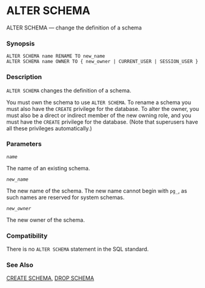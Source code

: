 # ALTER SCHEMA

ALTER SCHEMA — change the definition of a schema

### Synopsis

```
ALTER SCHEMA name RENAME TO new_name
ALTER SCHEMA name OWNER TO { new_owner | CURRENT_USER | SESSION_USER }
```

### Description

`ALTER SCHEMA` changes the definition of a schema.

You must own the schema to use `ALTER SCHEMA`. To rename a schema you must also have the `CREATE` privilege for the database. To alter the owner, you must also be a direct or indirect member of the new owning role, and you must have the `CREATE` privilege for the database. (Note that superusers have all these privileges automatically.)

### Parameters

_`name`_

The name of an existing schema.

_`new_name`_

The new name of the schema. The new name cannot begin with `pg_`, as such names are reserved for system schemas.

_`new_owner`_

The new owner of the schema.

### Compatibility

There is no `ALTER SCHEMA` statement in the SQL standard.

### See Also

[CREATE SCHEMA](create-schema.md), [DROP SCHEMA](drop-schema.md)
